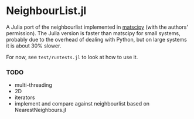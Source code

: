 # NeighbourList.jl

<!-- [![Build Status](https://travis-ci.org/cortner/NeighbourList.jl.svg?branch=master)](https://travis-ci.org/cortner/NeighbourList.jl)

[![Coverage Status](https://coveralls.io/repos/cortner/NeighbourList.jl/badge.svg?branch=master&service=github)](https://coveralls.io/github/cortner/NeighbourList.jl?branch=master)

[![codecov.io](http://codecov.io/github/cortner/NeighbourList.jl/coverage.svg?branch=master)](http://codecov.io/github/cortner/NeighbourList.jl?branch=master) -->

A Julia port of the neighbourlist implemented in
[matscipy](https://github.com/libAtoms/matscipy) (with the authors' permission).
The Julia version is faster than matscipy for small systems, probably due  to
the overhead of dealing with Python, but on large systems it is  about 30%
slower.

For now, see `test/runtests.jl` to look at how to use it.

### TODO

* multi-threading
* 2D
* iterators
* implement and compare against neighbourlist based on NearestNeighbours.jl
